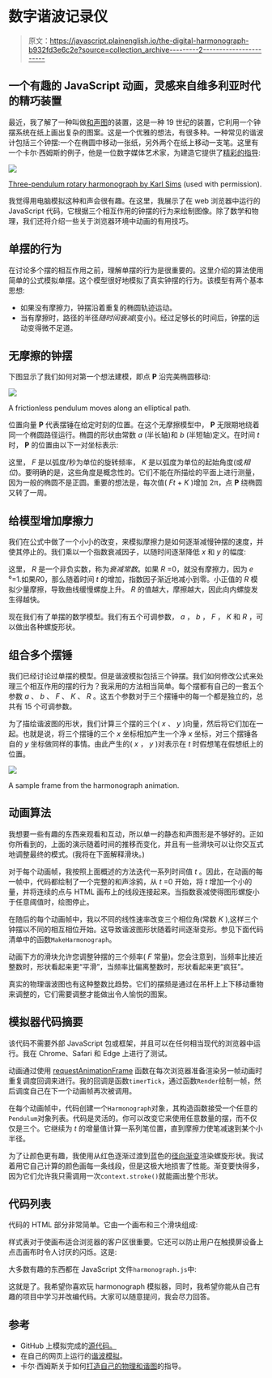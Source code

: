 # 数字谐波记录仪

> 原文：<https://javascript.plainenglish.io/the-digital-harmonograph-b932fd3e6c2e?source=collection_archive---------2----------------------->

## 一个有趣的 JavaScript 动画，灵感来自维多利亚时代的精巧装置

最近，我了解了一种叫做[和声图](https://en.wikipedia.org/wiki/Harmonograph)的装置，这是一种 19 世纪的装置，它利用一个钟摆系统在纸上画出复杂的图案。这是一个优雅的想法，有很多种。一种常见的谐波计包括三个钟摆:一个在椭圆中移动一张纸，另外两个在纸上移动一支笔。这里有一个卡尔·西姆斯的例子，他是一位数字媒体艺术家，为建造它提供了[精彩的指导](https://makezine.com/projects/build-swinging-art-table-uniquely-hypnotic-drawings/):

![](img/4cba3b53a186662e0ee32d540dffc9e1.png)

[Three-pendulum rotary harmonograph by Karl Sims](https://makezine.com/projects/build-swinging-art-table-uniquely-hypnotic-drawings/) (used with permission).

我觉得用电脑模拟这种和声会很有趣。在这里，我展示了在 web 浏览器中运行的 JavaScript 代码，它根据三个相互作用的钟摆的行为来绘制图像。除了数学和物理，我们还将介绍一些关于浏览器环境中动画的有用技巧。

## 单摆的行为

在讨论多个摆的相互作用之前，理解单摆的行为是很重要的。这里介绍的算法使用简单的公式模拟单摆。这个模型很好地模拟了真实钟摆的行为。该模型有两个基本思想:

*   如果没有摩擦力，钟摆沿着重复的椭圆轨迹运动。
*   当有摩擦时，路径的半径*随时间衰减*(变小)。经过足够长的时间后，钟摆的运动变得微不足道。

## 无摩擦的钟摆

下图显示了我们如何对第一个想法建模，即点 **P** 沿完美椭圆移动:

![](img/5fd21bccb4ba388dcc9070204feb4a5b.png)

A frictionless pendulum moves along an elliptical path.

位置向量 **P** 代表摆锤在给定时刻的位置。在这个无摩擦模型中， **P** 无限期地绕着同一个椭圆路径运行。椭圆的形状由常数 *a* (半长轴)和 *b* (半短轴)定义。在时间 *t* 时， **P** 的位置由以下一对坐标表示:

这里， *F* 是以弧度/秒为单位的旋转频率， *K* 是以弧度为单位的起始角度(或*相位*)。要明确的是，这些角度是概念性的。它们不能在所描绘的平面上进行测量，因为一般的椭圆不是正圆。重要的想法是，每次值( *Ft* + *K* )增加 2π，点 **P** 绕椭圆又转了一周。

## 给模型增加摩擦力

我们在公式中做了一个小小的改变，来模拟摩擦力是如何逐渐减慢钟摆的速度，并使其停止的。我们乘以一个指数衰减因子，以随时间逐渐降低 *x* 和 *y* 的幅度:

这里， *R* 是一个非负实数，称为*衰减常数*。如果 *R* =0，就没有摩擦力，因为 *e* ⁰=1.如果*R*0，那么随着时间 *t* 的增加，指数因子渐近地减小到零。小正值的 *R* 模拟少量摩擦，导致曲线缓慢螺旋上升。 *R* 的值越大，摩擦越大，因此向内螺旋发生得越快。

现在我们有了单摆的数学模型。我们有五个可调参数， *a* ， *b* ， *F* ， *K* 和 *R* ，可以做出各种螺旋形状。

## 组合多个摆锤

我们已经讨论过单摆的模型。但是谐波模拟包括三个钟摆。我们如何修改公式来处理三个相互作用的摆的行为？我采用的方法相当简单。每个摆都有自己的一套五个参数 *a* 、 *b* 、 *F* 、 *K* 、 *R* 。这五个参数对于三个摆锤中的每一个都是独立的，总共有 15 个可调参数。

为了描绘谐波图的形状，我们计算三个摆的三个( *x* 、 *y* )向量，然后将它们加在一起。也就是说，将三个摆锤的三个 *x* 坐标相加产生一个净 *x* 坐标，对三个摆锤各自的 *y* 坐标做同样的事情。由此产生的( *x* ， *y* )对表示在 *t* 时假想笔在假想纸上的位置。

![](img/b8a22ec80ac00d5b0633f6296ad496a6.png)

A sample frame from the harmonograph animation.

## 动画算法

我想要一些有趣的东西来观看和互动，所以单一的静态和声图形是不够好的。正如你所看到的，上面的演示随着时间的推移而变化，并且有一些滑块可以让你交互式地调整最终的模式。(我将在下面解释滑块。)

对于每个动画帧，我按照上面概述的方法迭代一系列时间值 *t* 。因此，在动画的每一帧中，代码都绘制了一个完整的和声涂鸦，从 *t* =0 开始，将 *t* 增加一个小的量，并将连续的点与 HTML 画布上的线段连接起来。当指数衰减使得图形螺旋小于任意阈值时，绘图停止。

在随后的每个动画帧中，我以不同的线性速率改变三个相位角(常数 *K* ),这样三个钟摆以不同的相互相位开始。这导致谐波图形状随着时间逐渐变形。参见下面代码清单中的函数`MakeHarmonograph`。

动画下方的滑块允许您调整钟摆的三个频率( *F* 常量)。您会注意到，当频率比接近整数时，形状看起来更“平滑”，当频率比偏离整数时，形状看起来更“疯狂”。

真实的物理谐波图也有这种整数比趋势。它们的摆频是通过在吊杆上上下移动重物来调整的，它们需要调整才能做出令人愉悦的图案。

## 模拟器代码摘要

该代码不需要外部 JavaScript 包或框架，并且可以在任何相当现代的浏览器中运行。我在 Chrome、Safari 和 Edge 上进行了测试。

动画通过使用 [requestAnimationFrame](https://developer.mozilla.org/en-US/docs/Web/API/window/requestAnimationFrame) 函数在每次浏览器准备渲染另一帧动画时重复调度回调来进行。我的回调是函数`timerTick`，通过函数`Render`绘制一帧，然后调度自己在下一个动画帧再次被调用。

在每个动画帧中，代码创建一个`Harmonograph`对象，其构造函数接受一个任意的`Pendulum`对象列表。代码是灵活的。你可以改变它来使用任意数量的摆，而不仅仅是三个。它继续为 *t* 的增量值计算一系列笔位置，直到摩擦力使笔减速到某个小半径。

为了让颜色更有趣，我使用从红色逐渐过渡到蓝色的[径向渐变](https://developer.mozilla.org/en-US/docs/Web/API/CanvasRenderingContext2D/createRadialGradient)渲染螺旋形状。我试着用它自己计算的颜色画每一条线段，但是这极大地损害了性能。渐变要快得多，因为它们允许我只需调用一次`context.stroke()`就能画出整个形状。

## 代码列表

代码的 HTML 部分非常简单。它由一个画布和三个滑块组成:

样式表对于使画布适合浏览器的客户区很重要。它还可以防止用户在触摸屏设备上点击画布时令人讨厌的闪烁。这是:

大多数有趣的东西都在 JavaScript 文件`harmonograph.js`中:

这就是了。我希望你喜欢玩 harmonograph 模拟器，同时，我希望你能从自己有趣的项目中学习并改编代码。大家可以随意提问，我会尽力回答。

## 参考

*   GitHub 上模拟完成的[源代码。](https://github.com/cosinekitty/harmonograph)
*   在自己的网页上运行的[谐波模拟](https://doncross.net/harmonograph/)。
*   卡尔·西姆斯关于如何[打造自己的物理和谐图](http://www.karlsims.com/harmonograph/)的指导。